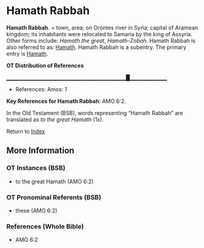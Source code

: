 # Hamath Rabbah
**Hamath Rabbah**. 
= town, area; on Orontes river in Syria; capital of Aramean kingdom; its inhabitants were relocated to Samaria by the king of Assyria. 
Other forms include: 
*Hamath the great*, *Hamath-Zobah*. 
Hamath Rabbah is also referred to as: 
[Hamath](Hamath.md). 
Hamath Rabbah is a subentry. The primary entry is 
[Hamath](Hamath.md). 


**OT Distribution of References**

▁▁▁▁▁▁▁▁▁▁▁▁▁▁▁▁▁▁▁▁▁▁▁▁▁▁▁▁▁█▁▁▁▁▁▁▁▁▁
* References: Amos: 1



**Key References for Hamath Rabbah**: 
AMO 6:2. 


In the Old Testament (BSB), words representing “Hamath Rabbah” are translated as 
*to the great Hamath* (1x). 




Return to [Index](00-Index.md)

## More Information

### OT Instances (BSB)

* to the great Hamath (AMO 6:2)



### OT Pronominal Referents (BSB)

* these (AMO 6:2)



### References (Whole Bible)

* AMO 6:2



